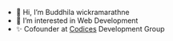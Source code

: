 - 👋 Hi, I’m Buddhila wickramarathne
- 👀 I’m interested in Web Development 
- ✨ Cofounder at [Codices](https://codices.dev/) Development Group
<!---- 💞️ I’m looking to collaborate on ...
- 🌱 I’m currently learning AI
- 📫 How to reach me by--->
<!---
Buddhila/Buddhila is a ✨ special ✨ repository because its `README.md` (this file) appears on your GitHub profile.
You can click the Preview link to take a look at your changes.
--->

